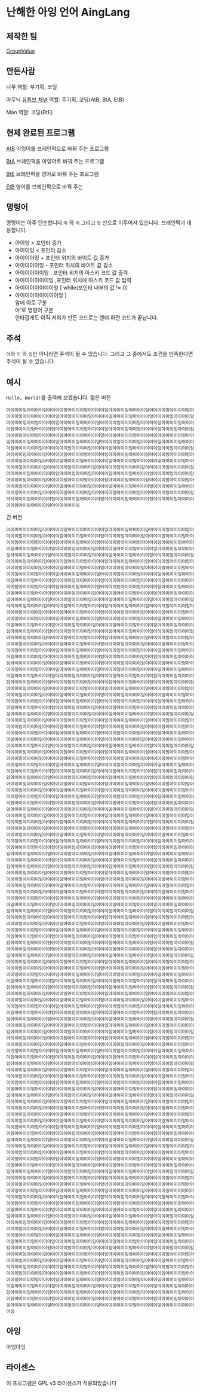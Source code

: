 # 난해한 아잉 언어 AingLang

## 제작한 팀
[GroupValue](http://groupvalue.kro.kr/)

## 만든사람
나무
역할: 부기획, 코딩

아무닉 [유튜브 채널](https://www.youtube.com/channel/UCXNaIFo0MqLT4hW4TY2xJqQ)
역할: 주기획, 코딩(AtB, BtA, EtB)

Man
역할: 코딩(BtE)

## 현제 완료된 프로그램
[AtB](https://github.com/GroupValue01/AingLang/tree/master/AingLang_to_BrainFuck)
아잉어를 브레인퍽으로 바꿔 주는 프로그램

[BtA](https://github.com/GroupValue01/AingLang/tree/master/BrainFuck_to_AingLang)
브레인퍽을 아잉어로 바꿔 주는 프로그램

[BtE](https://github.com/GroupValue01/AingLang/tree/master/BrainFuck_to_english)
브레인퍽을 영어로 바꿔 주는 프로그램

[EtB](https://github.com/GroupValue01/AingLang/tree/master/English_to_BrainFuck)
영어를 브레인퍽으로 바꿔 주는 

## 명령어
명령어는 아주 단순합니다.`아` 와 `이` 그리고 `잉` 만으로 이루어져 있습니다.
브레인퍽과 대응합니다.
- 아이잉              > 포인터 증가
- 아이이잉            < 포인터 감소
- 아이이이잉          + 포인터 위치의 바이트 값 증가
- 아이이이이잉        - 포인터 위치의 바이트 값 감소
- 아이이이이이잉      . 포인터 위치의 아스키 코드 값 출력
- 아이이이이이이잉     ,포인터 위치에 아스키 코드 값 입력
- 아이이이이이이이잉   [ while(포인터 내부의 값 != 0)
- 아이이이이이이이이잉 ]	
앞에 아로 구분		
아'로 명령어 구분		
안타깝게도 아직 저희가 만든 코드로는 엔터 하면 코드가 끝납니다.

## 주석
`아`와 `이` 와 `잉`만 아니라면 주석이 될 수 있습니다. 그리고 그 중에서도 조건을 만족한다면 주석이 될 수 있습니다.

## 예시 
`Hello, World!`를 출력해 보겠습니다.
짧은 버전
```
아이이이잉아이이이잉아이이이잉아이이이잉아이이이잉아이이이잉아이이이잉아이이이잉아이이이잉아이이이잉아이이이이이이이잉아이잉아이이이잉아이이이잉아이이이잉아이이이잉아이이이잉아이이이잉아이이이잉아이잉아이이이잉아이이이잉아이이이잉아이이이잉아이이이잉아이이이잉아이이이잉아이이이잉아이이이잉아이이이잉아이잉아이이이잉아이이이잉아이이이잉아이잉아이이이잉아이이잉아이이잉아이이잉아이이잉아이이이이잉아이이이이이이이이잉아이잉아이이이잉아이이이잉아이이이이이잉아이잉아이이이잉아이이이이이잉아이이이잉아이이이잉아이이이잉아이이이잉아이이이잉아이이이잉아이이이잉아이이이이이잉아이이이이이잉아이이이잉아이이이잉아이이이잉아이이이이이잉아이잉아이이이잉아이이이잉아이이이잉아이이이잉아이이이잉아이이이잉아이이이잉아이이이잉아이이이잉아이이이잉아이이이잉아이이이잉아이이이잉아이이이잉아이이이이이잉아이이이이잉아이이이이잉아이이이이잉아이이이이잉아이이이이잉아이이이이잉아이이이이잉아이이이이잉아이이이이잉아이이이이잉아이이이이잉아이이이이잉아이이이이이잉아이이잉아이이잉아이이이잉아이이이잉아이이이잉아이이이잉아이이이잉아이이이잉아이이이잉아이이이잉아이이이잉아이이이잉아이이이잉아이이이잉아이이이잉아이이이잉아이이이잉아이이이이이잉아이잉아이이이이이잉아이이이잉아이이이잉아이이이잉아이이이이이잉아이이이이잉아이이이이잉아이이이이잉아이이이이잉아이이이이잉아이이이이잉아이이이이이잉아이이이이잉아이이이이잉아이이이이잉아이이이이잉아이이이이잉아이이이이잉아이이이이잉아이이이이잉아이이이이이잉아이잉아이이이잉아이이이이이잉
```
긴 버전
```
아이이이이이이이잉아이이이이잉아이이이이이이이이잉아이이이잉아이이이잉아이이이잉아이이이잉아이이이잉아이이이잉아이이이잉아이이이잉아이이이잉아이이이잉아이이이잉아이이이잉아이이이잉아이이이잉아이이이잉아이이이잉아이이이잉아이이이잉아이이이잉아이이이잉아이이이잉아이이이잉아이이이잉아이이이잉아이이이잉아이이이잉아이이이잉아이이이잉아이이이잉아이이이잉아이이이잉아이이이잉아이이이잉아이이이잉아이이이잉아이이이잉아이이이잉아이이이잉아이이이잉아이이이잉아이이이잉아이이이잉아이이이잉아이이이잉아이이이잉아이이이잉아이이이잉아이이이잉아이이이잉아이이이잉아이이이잉아이이이잉아이이이잉아이이이잉아이이이잉아이이이잉아이이이잉아이이이잉아이이이잉아이이이잉아이이이잉아이이이잉아이이이잉아이이이잉아이이이잉아이이이잉아이이이잉아이이이잉아이이이잉아이이이잉아이이이잉아이이이잉아이이이이이잉아이이이이이이이잉아이이이이잉아이이이이이이이이잉아이이이잉아이이이잉아이이이잉아이이이잉아이이이잉아이이이잉아이이이잉아이이이잉아이이이잉아이이이잉아이이이잉아이이이잉아이이이잉아이이이잉아이이이잉아이이이잉아이이이잉아이이이잉아이이이잉아이이이잉아이이이잉아이이이잉아이이이잉아이이이잉아이이이잉아이이이잉아이이이잉아이이이잉아이이이잉아이이이잉아이이이잉아이이이잉아이이이잉아이이이잉아이이이잉아이이이잉아이이이잉아이이이잉아이이이잉아이이이잉아이이이잉아이이이잉아이이이잉아이이이잉아이이이잉아이이이잉아이이이잉아이이이잉아이이이잉아이이이잉아이이이잉아이이이잉아이이이잉아이이이잉아이이이잉아이이이잉아이이이잉아이이이잉아이이이잉아이이이잉아이이이잉아이이이잉아이이이잉아이이이잉아이이이잉아이이이잉아이이이잉아이이이잉아이이이잉아이이이잉아이이이잉아이이이잉아이이이잉아이이이잉아이이이잉아이이이잉아이이이잉아이이이잉아이이이잉아이이이잉아이이이잉아이이이잉아이이이잉아이이이잉아이이이잉아이이이잉아이이이잉아이이이잉아이이이잉아이이이잉아이이이잉아이이이잉아이이이잉아이이이잉아이이이잉아이이이잉아이이이잉아이이이잉아이이이잉아이이이잉아이이이잉아이이이이이잉아이이이이이이이잉아이이이이잉아이이이이이이이이잉아이잉아이이이잉아이이이잉아이이이이이이이잉아이이잉아이이이잉아이이이잉아이이이잉아이이이잉아이이이잉아이이이잉아이이이잉아이이이잉아이이이잉아이이이잉아이이이잉아이이이잉아이이이잉아이이이잉아이이이잉아이이이잉아이이이잉아이이이잉아이이이잉아이이이잉아이이이잉아이이이잉아이이이잉아이이이잉아이이이잉아이이이잉아이이이잉아이이이잉아이이이잉아이이이잉아이이이잉아이이이잉아이이이잉아이이이잉아이이이잉아이이이잉아이이이잉아이이이잉아이이이잉아이이이잉아이이이잉아이이이잉아이이이잉아이이이잉아이이이잉아이이이잉아이이이잉아이이이잉아이이이잉아이이이잉아이이이잉아이이이잉아이이이잉아이이이잉아이이이잉아이이이잉아이이이잉아이이이잉아이이이잉아이이이잉아이이이잉아이이이잉아이이이잉아이이이잉아이이이잉아이이이잉아이이이잉아이이이잉아이이이잉아이이이잉아이이이잉아이이이잉아이이이잉아이이이잉아이이이잉아이이이잉아이이이잉아이이이잉아이이이잉아이이이잉아이이이잉아이이이잉아이이이잉아이이이잉아이이이잉아이이이잉아이이이잉아이이이잉아이이이잉아이이이잉아이이이잉아이이이잉아이이이잉아이이이잉아이이이잉아이이이잉아이이이잉아이이이잉아이이이잉아이이이잉아이이이잉아이이이잉아이이이잉아이이이잉아이이이잉아이이이잉아이이이잉아이이이잉아이이이이이잉아이이이이이이이잉아이이이이잉아이이이이이이이이잉아이잉아이이이이잉아이이이이이이이이잉아이이잉아이이이잉아이이이잉아이이이잉아이이이잉아이이이잉아이이이잉아이이이잉아이이이잉아이이이잉아이이이잉아이이이잉아이이이잉아이이이잉아이이이잉아이이이잉아이이이잉아이이이잉아이이이잉아이이이잉아이이이잉아이이이잉아이이이잉아이이이잉아이이이잉아이이이잉아이이이잉아이이이잉아이이이잉아이이이잉아이이이잉아이이이잉아이이이잉아이이이잉아이이이잉아이이이잉아이이이잉아이이이잉아이이이잉아이이이잉아이이이잉아이이이잉아이이이잉아이이이잉아이이이잉아이이이잉아이이이잉아이이이잉아이이이잉아이이이잉아이이이잉아이이이잉아이이이잉아이이이잉아이이이잉아이이이잉아이이이잉아이이이잉아이이이잉아이이이잉아이이이잉아이이이잉아이이이잉아이이이잉아이이이잉아이이이잉아이이이잉아이이이잉아이이이잉아이이이잉아이이이잉아이이이잉아이이이잉아이이이잉아이이이잉아이이이잉아이이이잉아이이이잉아이이이잉아이이이잉아이이이잉아이이이잉아이이이잉아이이이잉아이이이잉아이이이잉아이이이잉아이이이잉아이이이잉아이이이잉아이이이잉아이이이잉아이이이잉아이이이잉아이이이잉아이이이잉아이이이잉아이이이잉아이이이잉아이이이잉아이이이잉아이이이잉아이이이잉아이이이잉아이이이잉아이이이잉아이이이잉아이이이잉아이이이잉아이이이잉아이이이잉아이이이잉아이이이이이잉아이이이이이이이잉아이이이이잉아이이이이이이이이잉아이이이잉아이이이잉아이이이잉아이이이잉아이이이잉아이이이잉아이이이잉아이이이잉아이이이잉아이이이잉아이이이잉아이이이잉아이이이잉아이이이잉아이이이잉아이이이잉아이이이잉아이이이잉아이이이잉아이이이잉아이이이잉아이이이잉아이이이잉아이이이잉아이이이잉아이이이잉아이이이잉아이이이잉아이이이잉아이이이잉아이이이잉아이이이잉아이이이잉아이이이잉아이이이잉아이이이잉아이이이잉아이이이잉아이이이잉아이이이잉아이이이잉아이이이잉아이이이잉아이이이잉아이이이이이잉아이이이이이이이잉아이이이이잉아이이이이이이이이잉아이이이잉아이이이잉아이이이잉아이이이잉아이이이잉아이이이잉아이이이잉아이이이잉아이이이잉아이이이잉아이이이잉아이이이잉아이이이잉아이이이잉아이이이잉아이이이잉아이이이잉아이이이잉아이이이잉아이이이잉아이이이잉아이이이잉아이이이잉아이이이잉아이이이잉아이이이잉아이이이잉아이이이잉아이이이잉아이이이잉아이이이잉아이이이잉아이이이이이잉아이이이이이이이잉아이이이이잉아이이이이이이이이잉아이이이잉아이이이잉아이이이잉아이이이잉아이이이잉아이이이잉아이이이잉아이이이잉아이이이잉아이이이잉아이이이잉아이이이잉아이이이잉아이이이잉아이이이잉아이이이잉아이이이잉아이이이잉아이이이잉아이이이잉아이이이잉아이이이잉아이이이잉아이이이잉아이이이잉아이이이잉아이이이잉아이이이잉아이이이잉아이이이잉아이이이잉아이이이잉아이이이잉아이이이잉아이이이잉아이이이잉아이이이잉아이이이잉아이이이잉아이이이잉아이이이잉아이이이잉아이이이잉아이이이잉아이이이잉아이이이잉아이이이잉아이이이잉아이이이잉아이이이잉아이이이잉아이이이잉아이이이잉아이이이잉아이이이잉아이이이잉아이이이잉아이이이잉아이이이잉아이이이잉아이이이잉아이이이잉아이이이잉아이이이잉아이이이잉아이이이잉아이이이잉아이이이잉아이이이잉아이이이잉아이이이잉아이이이잉아이이이잉아이이이잉아이이이잉아이이이잉아이이이잉아이이이잉아이이이잉아이이이잉아이이이잉아이이이잉아이이이잉아이이이잉아이이이잉아이이이잉아이이이잉아이이이이이잉아이이이이이이이잉아이이이이잉아이이이이이이이이잉아이이이잉아이이이잉아이이이잉아이이이잉아이이이잉아이이이잉아이이이잉아이이이잉아이이이잉아이이이잉아이이이잉아이이이잉아이이이잉아이이이잉아이이이잉아이이이잉아이이이잉아이이이잉아이이이잉아이이이잉아이이이잉아이이이잉아이이이잉아이이이잉아이이이잉아이이이잉아이이이잉아이이이잉아이이이잉아이이이잉아이이이잉아이이이잉아이이이잉아이이이잉아이이이잉아이이이잉아이이이잉아이이이잉아이이이잉아이이이잉아이이이잉아이이이잉아이이이잉아이이이잉아이이이잉아이이이잉아이이이잉아이이이잉아이이이잉아이이이잉아이이이잉아이이이잉아이이이잉아이이이잉아이이이잉아이이이잉아이이이잉아이이이잉아이이이잉아이이이잉아이이이잉아이이이잉아이이이잉아이이이잉아이이이잉아이이이잉아이이이잉아이이이잉아이이이잉아이이이잉아이이이잉아이이이잉아이이이잉아이이이잉아이이이잉아이이이잉아이이이잉아이이이잉아이이이잉아이이이잉아이이이잉아이이이잉아이이이잉아이이이잉아이이이잉아이이이잉아이이이잉아이이이잉아이이이잉아이이이잉아이이이잉아이이이잉아이이이잉아이이이잉아이이이잉아이이이잉아이이이잉아이이이잉아이이이잉아이이이잉아이이이잉아이이이잉아이이이잉아이이이잉아이이이잉아이이이잉아이이이잉아이이이잉아이이이잉아이이이잉아이이이잉아이이이이이잉아이이이이이이이잉아이이이이잉아이이이이이이이이잉아이이이잉아이이이잉아이이이잉아이이이잉아이이이잉아이이이잉아이이이잉아이이이잉아이이이잉아이이이잉아이이이잉아이이이잉아이이이잉아이이이잉아이이이잉아이이이잉아이이이잉아이이이잉아이이이잉아이이이잉아이이이잉아이이이잉아이이이잉아이이이잉아이이이잉아이이이잉아이이이잉아이이이잉아이이이잉아이이이잉아이이이잉아이이이잉아이이이잉아이이이잉아이이이잉아이이이잉아이이이잉아이이이잉아이이이잉아이이이잉아이이이잉아이이이잉아이이이잉아이이이잉아이이이잉아이이이잉아이이이잉아이이이잉아이이이잉아이이이잉아이이이잉아이이이잉아이이이잉아이이이잉아이이이잉아이이이잉아이이이잉아이이이잉아이이이잉아이이이잉아이이이잉아이이이잉아이이이잉아이이이잉아이이이잉아이이이잉아이이이잉아이이이잉아이이이잉아이이이잉아이이이잉아이이이잉아이이이잉아이이이잉아이이이잉아이이이잉아이이이잉아이이이잉아이이이잉아이이이잉아이이이잉아이이이잉아이이이잉아이이이잉아이이이잉아이이이잉아이이이잉아이이이잉아이이이잉아이이이잉아이이이잉아이이이잉아이이이잉아이이이잉아이이이잉아이이이잉아이이이잉아이이이잉아이이이잉아이이이잉아이이이잉아이이이잉아이이이잉아이이이잉아이이이잉아이이이잉아이이이잉아이이이잉아이이이잉아이이이잉아이이이잉아이이이잉아이이이잉아이이이잉아이이이이이잉아이이이이이이이잉아이이이이잉아이이이이이이이이잉아이이이잉아이이이잉아이이이잉아이이이잉아이이이잉아이이이잉아이이이잉아이이이잉아이이이잉아이이이잉아이이이잉아이이이잉아이이이잉아이이이잉아이이이잉아이이이잉아이이이잉아이이이잉아이이이잉아이이이잉아이이이잉아이이이잉아이이이잉아이이이잉아이이이잉아이이이잉아이이이잉아이이이잉아이이이잉아이이이잉아이이이잉아이이이잉아이이이잉아이이이잉아이이이잉아이이이잉아이이이잉아이이이잉아이이이잉아이이이잉아이이이잉아이이이잉아이이이잉아이이이잉아이이이잉아이이이잉아이이이잉아이이이잉아이이이잉아이이이잉아이이이잉아이이이잉아이이이잉아이이이잉아이이이잉아이이이잉아이이이잉아이이이잉아이이이잉아이이이잉아이이이잉아이이이잉아이이이잉아이이이잉아이이이잉아이이이잉아이이이잉아이이이잉아이이이잉아이이이잉아이이이잉아이이이잉아이이이잉아이이이잉아이이이잉아이이이잉아이이이잉아이이이잉아이이이잉아이이이잉아이이이잉아이이이잉아이이이잉아이이이잉아이이이잉아이이이잉아이이이잉아이이이잉아이이이잉아이이이잉아이이이잉아이이이잉아이이이잉아이이이잉아이이이잉아이이이잉아이이이잉아이이이잉아이이이잉아이이이잉아이이이잉아이이이잉아이이이잉아이이이잉아이이이잉아이이이잉아이이이잉아이이이잉아이이이이이잉아이이이이이이이잉아이이이이잉아이이이이이이이이잉아이이이잉아이이이잉아이이이잉아이이이잉아이이이잉아이이이잉아이이이잉아이이이잉아이이이잉아이이이잉아이이이잉아이이이잉아이이이잉아이이이잉아이이이잉아이이이잉아이이이잉아이이이잉아이이이잉아이이이잉아이이이잉아이이이잉아이이이잉아이이이잉아이이이잉아이이이잉아이이이잉아이이이잉아이이이잉아이이이잉아이이이잉아이이이잉아이이이잉아이이이잉아이이이잉아이이이잉아이이이잉아이이이잉아이이이잉아이이이잉아이이이잉아이이이잉아이이이잉아이이이잉아이이이잉아이이이잉아이이이잉아이이이잉아이이이잉아이이이잉아이이이잉아이이이잉아이이이잉아이이이잉아이이이잉아이이이잉아이이이잉아이이이잉아이이이잉아이이이잉아이이이잉아이이이잉아이이이잉아이이이잉아이이이잉아이이이잉아이이이잉아이이이잉아이이이잉아이이이잉아이이이잉아이이이잉아이이이잉아이이이잉아이이이잉아이이이잉아이이이잉아이이이잉아이이이잉아이이이잉아이이이잉아이이이잉아이이이잉아이이이잉아이이이잉아이이이잉아이이이잉아이이이잉아이이이잉아이이이잉아이이이잉아이이이잉아이이이잉아이이이잉아이이이잉아이이이잉아이이이잉아이이이잉아이이이잉아이이이잉아이이이이이잉아이이이이이이이잉아이이이이잉아이이이이이이이이잉아이이이잉아이이이잉아이이이잉아이이이잉아이이이잉아이이이잉아이이이잉아이이이잉아이이이잉아이이이잉아이이이잉아이이이잉아이이이잉아이이이잉아이이이잉아이이이잉아이이이잉아이이이잉아이이이잉아이이이잉아이이이잉아이이이잉아이이이잉아이이이잉아이이이잉아이이이잉아이이이잉아이이이잉아이이이잉아이이이잉아이이이잉아이이이잉아이이이잉아이이이이이잉아이이이이이이이잉아이이이이잉아이이이이이이이이잉아이이이잉아이이이잉아이이이잉아이이이잉아이이이잉아이이이잉아이이이잉아이이이잉아이이이잉아이이이잉아이이이잉아이이이잉아이이이잉아이이이이이잉아이이이이이이이잉아이이이이잉아이이이이이이이이잉
```

## 아잉
아잉아잉

## 라이센스
이 프로그램은 GPL v3 라이센스가 적용되었습니다
